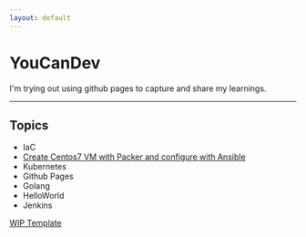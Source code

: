 ```yaml
---
layout: default
---
```


# YouCanDev
I'm trying out using github pages to capture and share my learnings.

* * *

## Topics

-   IaC
  -  [Create Centos7 VM with Packer and configure with Ansible](./ansibleCentos7.html)
-   Kubernetes
-   Github Pages
-   Golang
  -   HelloWorld
-   Jenkins

[WIP Template](./template.html)
